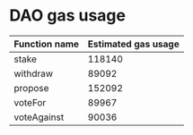 # DAO gas usage

| Function name | Estimated gas usage |
|-|-|
 | stake | 118140 |
 | withdraw | 89092 |
 | propose | 152092 |
 | voteFor | 89967 |
 | voteAgainst | 90036 |

